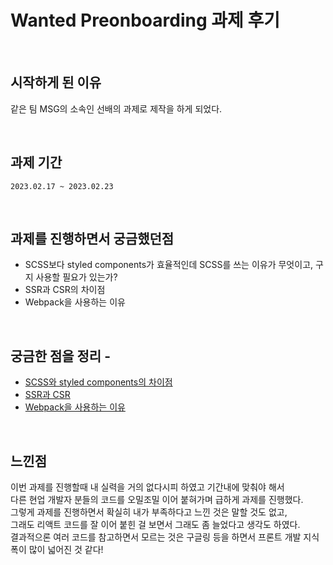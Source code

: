 # Wanted Preonboarding 과제 후기

<br>

## 시작하게 된 이유
같은 팀 MSG의 소속인 선배의 과제로 제작을 하게 되었다.

<br>

## 과제 기간
```
2023.02.17 ~ 2023.02.23
```

<br>

## 과제를 진행하면서 궁금했던점
 - SCSS보다 styled components가 효율적인데 SCSS를 쓰는 이유가 무엇이고, 구지 사용할 필요가 있는가?
 - SSR과 CSR의 차이점
 - Webpack을 사용하는 이유

<br>

## 궁금한 점을 정리 -
 - <a href="javascript:void(0)">SCSS와 styled components의 차이점</a>
 - <a href="javascript:void(0)">SSR과 CSR</a>
 - <a href="javascript:void(0)">Webpack을 사용하는 이유</a>

<br>

## 느낀점
이번 과제를 진행할때 내 실력을 거의 없다시피 하였고 기간내에 맞춰야 해서 <br>
다른 현업 개발자 분들의 코드를 오밀조밀 이어 붙혀가며 급하게 과제를 진행했다. <br>
그렇게 과제를 진행하면서 확실히 내가 부족하다고 느낀 것은 말할 것도 없고, <br>
그래도 리액트 코드를 잘 이어 붙힌 걸 보면서 그래도 좀 늘었다고 생각도 하였다. <br>
결과적으론 여러 코드를 참고하면서 모르는 것은 구글링 등을 하면서 프론트 개발 지식 폭이 많이 넓어진 것 같다! 
